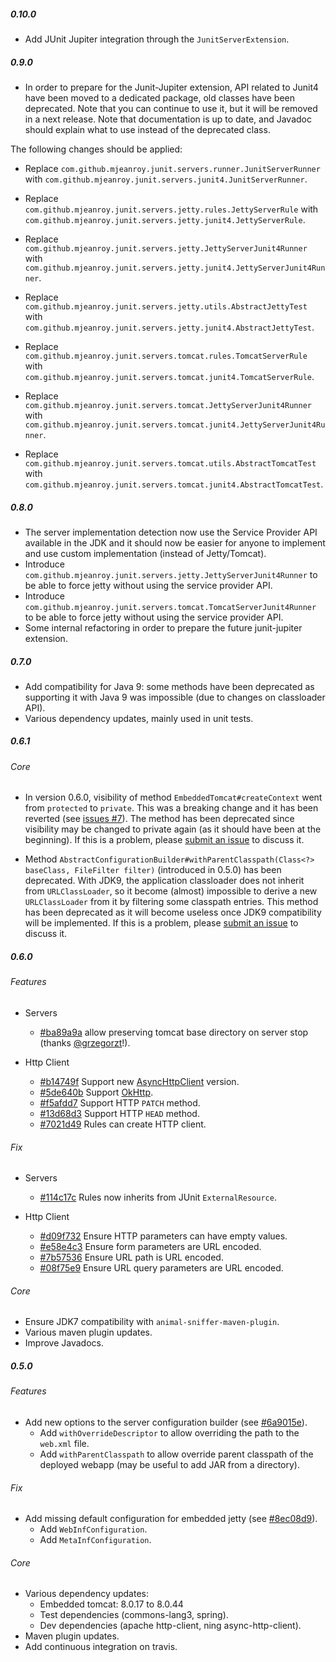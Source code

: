##### 0.10.0

- Add JUnit Jupiter integration through the `JunitServerExtension`.

##### 0.9.0

- In order to prepare for the Junit-Jupiter extension, API related to Junit4 have been moved
  to a dedicated package, old classes have been deprecated. Note that you can continue to use it,
  but it will be removed in a next release. Note that documentation is up to date, and Javadoc should
  explain what to use instead of the deprecated class.

The following changes should be applied:
  - Replace `com.github.mjeanroy.junit.servers.runner.JunitServerRunner` with `com.github.mjeanroy.junit.servers.junit4.JunitServerRunner`.

  - Replace `com.github.mjeanroy.junit.servers.jetty.rules.JettyServerRule` with `com.github.mjeanroy.junit.servers.jetty.junit4.JettyServerRule`.
  - Replace `com.github.mjeanroy.junit.servers.jetty.JettyServerJunit4Runner` with `com.github.mjeanroy.junit.servers.jetty.junit4.JettyServerJunit4Runner`.
  - Replace `com.github.mjeanroy.junit.servers.jetty.utils.AbstractJettyTest` with `com.github.mjeanroy.junit.servers.jetty.junit4.AbstractJettyTest`.

  - Replace `com.github.mjeanroy.junit.servers.tomcat.rules.TomcatServerRule` with `com.github.mjeanroy.junit.servers.tomcat.junit4.TomcatServerRule`.
  - Replace `com.github.mjeanroy.junit.servers.tomcat.JettyServerJunit4Runner` with `com.github.mjeanroy.junit.servers.tomcat.junit4.JettyServerJunit4Runner`.
  - Replace `com.github.mjeanroy.junit.servers.tomcat.utils.AbstractTomcatTest` with `com.github.mjeanroy.junit.servers.tomcat.junit4.AbstractTomcatTest`.

##### 0.8.0

- The server implementation detection now use the Service Provider API available in the JDK and it should now be
  easier for anyone to implement and use custom implementation (instead of Jetty/Tomcat).
- Introduce `com.github.mjeanroy.junit.servers.jetty.JettyServerJunit4Runner` to be able to force
  jetty without using the service provider API.
- Introduce `com.github.mjeanroy.junit.servers.tomcat.TomcatServerJunit4Runner` to be able to force
  jetty without using the service provider API.
- Some internal refactoring in order to prepare the future junit-jupiter extension.

##### 0.7.0

- Add compatibility for Java 9: some methods have been deprecated as supporting it with Java 9 was
  impossible (due to changes on classloader API).
- Various dependency updates, mainly used in unit tests.

##### 0.6.1

###### Core

- In version 0.6.0, visibility of method `EmbeddedTomcat#createContext` went from `protected` to `private`. This was a breaking change and it has been reverted (see [issues #7](https://github.com/mjeanroy/junit-servers/issues/7)). The method has been deprecated since visibility may be changed to private again (as it should have been at the beginning). If this is a problem, please [submit an issue](https://github.com/mjeanroy/junit-servers/issues) to discuss it.

- Method `AbstractConfigurationBuilder#withParentClasspath(Class<?> baseClass, FileFilter filter)` (introduced in 0.5.0) has been deprecated. With JDK9, the application classloader does not inherit from `URLClassLoader`, so it become (almost) impossible to derive a new `URLClassLoader` from it by filtering some classpath entries. This method has been deprecated as it will become useless once JDK9 compatibility will be implemented. If this is a problem, please [submit an issue](https://github.com/mjeanroy/junit-servers/issues) to discuss it.

##### 0.6.0

###### Features

- Servers
  - [#ba89a9a](https://github.com/mjeanroy/junit-servers/commit/ba89a9a2ad94c9c5426485c656a25a1dfdc1ebfd) allow preserving tomcat base directory on server stop (thanks [@grzegorzt](https://github.com/grzegorzt)!).

- Http Client
  - [#b14749f](https://github.com/mjeanroy/junit-servers/commit/b14749f5fb4e7f8fa1d90b423b7887bc29d518b7) Support new [AsyncHttpClient](https://github.com/AsyncHttpClient/async-http-client) version.
  - [#5de640b](https://github.com/mjeanroy/junit-servers/commit/5de640b979aabeaea1950272e98fa39b5b7aebc1) Support [OkHttp](http://square.github.io/okhttp/).
  - [#f5afdd7](https://github.com/mjeanroy/junit-servers/commit/f5afdd7e7efc23f129dbf0533fb87f859b26fdc3) Support HTTP `PATCH` method.
  - [#13d68d3](https://github.com/mjeanroy/junit-servers/commit/13d68d3908d245dc9377f755b3665e5fcbe048ec) Support HTTP `HEAD` method.
  - [#7021d49](https://github.com/mjeanroy/junit-servers/commit/7021d49a7ed65d6bfa9a4ca90b0d5ba8a0c3c6ab) Rules can create HTTP client.

###### Fix

- Servers
  - [#114c17c](https://github.com/mjeanroy/junit-servers/commit/114c17ce8121d0e8ded39c95c1db33289a7e0708) Rules now inherits from JUnit `ExternalResource`.

- Http Client
  - [#d09f732](https://github.com/mjeanroy/junit-servers/commit/d09f732f86679f4103ca98904ddc3c4c1ba52995) Ensure HTTP parameters can have empty values.
  - [#e58e4c3](https://github.com/mjeanroy/junit-servers/commit/e58e4c3c4d3f768a89ccab11dc5d97edbbf2cd50) Ensure form parameters are URL encoded.
  - [#7b57536](https://github.com/mjeanroy/junit-servers/commit/7b57536937d27fa1ad18dfaa465e7016bc4aa900) Ensure URL path is URL encoded.
  - [#08f75e9](https://github.com/mjeanroy/junit-servers/commit/08f75e9e174bca0b0d52ae461dc3d37b3eac2193) Ensure URL query parameters are URL encoded.

###### Core

- Ensure JDK7 compatibility with `animal-sniffer-maven-plugin`.
- Various maven plugin updates.
- Improve Javadocs.

##### 0.5.0

###### Features

- Add new options to the server configuration builder (see [#6a9015e](https://github.com/mjeanroy/junit-servers/commit/6a9015ef17d3304e1f3a1a10e70a55670650ff46)).
  - Add `withOverrideDescriptor` to allow overriding the path to the `web.xml` file.
  - Add `withParentClasspath` to allow override parent classpath of the deployed webapp (may be useful to add JAR from a directory).

###### Fix
- Add missing default configuration for embedded jetty (see [#8ec08d9](https://github.com/mjeanroy/junit-servers/commit/8ec08d910f99624f5b6c953c1898706e6ce337d7)).
  - Add `WebInfConfiguration`.
  - Add `MetaInfConfiguration`.

###### Core

- Various dependency updates:
  - Embedded tomcat: 8.0.17 to 8.0.44
  - Test dependencies (commons-lang3, spring).
  - Dev dependencies (apache http-client, ning async-http-client).
- Maven plugin updates.
- Add continuous integration on travis.
